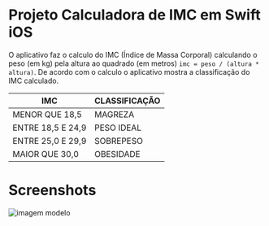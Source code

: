 # Projeto Calculadora de IMC em Swift iOS

O aplicativo faz o calculo do IMC (Índice de Massa Corporal) calculando o peso (em kg) pela altura ao quadrado (em metros) 
`imc = peso / (altura * altura)`. De acordo com o calculo o aplicativo mostra a classificação do IMC calculado.

 IMC | CLASSIFICAÇÃO |
 ------------|---------------|
 MENOR QUE 18,5 | MAGREZA |https://ibb.co/FKGmvqf
 ENTRE 18,5 E 24,9 | PESO IDEAL |
 ENTRE 25,0 E 29,9 | SOBREPESO |
 MAIOR QUE 30,0 | OBESIDADE |

# Screenshots

 ![imagem modelo](https://ibb.co/FKGmvqf)
